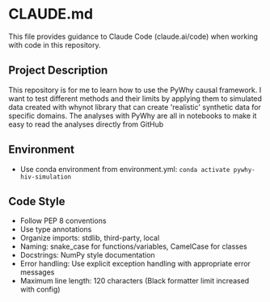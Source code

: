 # CLAUDE.md

This file provides guidance to Claude Code (claude.ai/code) when working with code in this repository.

## Project Description
This repository is for me to learn how to use the PyWhy causal framework. I want to test different methods and their limits by applying them to simulated
data created with whynot library that can create 'realistic' synthetic data for specific domains. The analyses with PyWhy are all in notebooks to make it easy to read the analyses directly from GitHub

## Environment
- Use conda environment from environment.yml: `conda activate pywhy-hiv-simulation`

## Code Style
- Follow PEP 8 conventions
- Use type annotations
- Organize imports: stdlib, third-party, local
- Naming: snake_case for functions/variables, CamelCase for classes
- Docstrings: NumPy style documentation
- Error handling: Use explicit exception handling with appropriate error messages
- Maximum line length: 120 characters (Black formatter limit increased with config)
